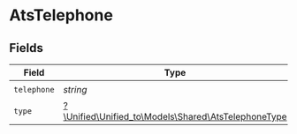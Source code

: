 # AtsTelephone


## Fields

| Field                                                                                          | Type                                                                                           | Required                                                                                       | Description                                                                                    |
| ---------------------------------------------------------------------------------------------- | ---------------------------------------------------------------------------------------------- | ---------------------------------------------------------------------------------------------- | ---------------------------------------------------------------------------------------------- |
| `telephone`                                                                                    | *string*                                                                                       | :heavy_check_mark:                                                                             | N/A                                                                                            |
| `type`                                                                                         | [?\Unified\Unified_to\Models\Shared\AtsTelephoneType](../../models/shared/AtsTelephoneType.md) | :heavy_minus_sign:                                                                             | N/A                                                                                            |